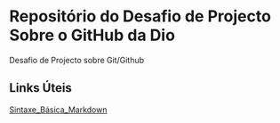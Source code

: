 # Repositório do Desafio de Projecto Sobre o GitHub da Dio
Desafio de Projecto sobre Git/Github

## Links Úteis
[Sintaxe_Básica_Markdown](https://markdown.net.br/sintaxe-basica/)
